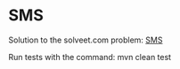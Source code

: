 SMS
===

Solution to the solveet.com problem: [SMS](http://www.solveet.com/exercises/SMS/61)

Run tests with the command:
    mvn clean test


